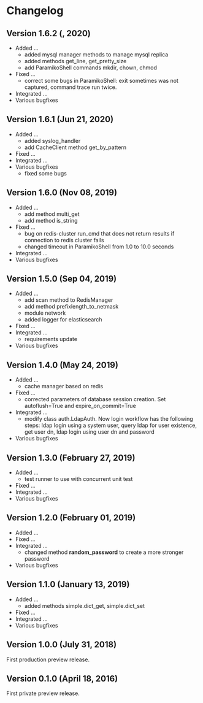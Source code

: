 # Changelog

## Version 1.6.2 (, 2020)

* Added ...
    * added mysql manager methods to manage mysql replica
    * added methods get_line, get_pretty_size
    * add ParamikoShell commands mkdir, chown, chmod   
* Fixed ...
    * correct some bugs in ParamikoShell: exit sometimes was not captured, command trace run twice.
* Integrated ...
* Various bugfixes

## Version 1.6.1 (Jun 21, 2020)

* Added ...
    * added syslog_handler
    * add CacheClient method get_by_pattern
* Fixed ...
* Integrated ...
* Various bugfixes
    * fixed some bugs

## Version 1.6.0 (Nov 08, 2019)

* Added ...
    * add method multi_get
    * add method is_string
* Fixed ...
    * bug on redis-cluster run_cmd that does not return results if connection to redis cluster fails
    * changed timeout in ParamikoShell from 1.0 to 10.0 seconds
* Integrated ...
* Various bugfixes

## Version 1.5.0 (Sep 04, 2019)

* Added ...
    * add scan method to RedisManager
    * add method prefixlength_to_netmask
    * module network
    * added logger for elasticsearch
* Fixed ...
* Integrated ...
    * requirements update
* Various bugfixes

## Version 1.4.0 (May 24, 2019)

* Added ...
    * cache manager based on redis
* Fixed ...
    * corrected parameters of database session creation. Set autoflush=True and expire_on_commit=True
* Integrated ...
    * modify class auth.LdapAuth. Now login workflow has the following steps: ldap login using a  system user, query
      ldap for user existence, get user dn, ldap login using user dn and password
* Various bugfixes


## Version 1.3.0 (February 27, 2019)

* Added ...
    * test runner to use with concurrent unit test
* Fixed ...
* Integrated ...
* Various bugfixes

## Version 1.2.0 (February 01, 2019)

* Added ...
* Fixed ...
* Integrated ...
    * changed method **random_password** to create a more stronger password
* Various bugfixes

## Version 1.1.0 (January 13, 2019)

* Added ...
    * added methods simple.dict_get, simple.dict_set
* Fixed ...
* Integrated ...
* Various bugfixes

## Version 1.0.0 (July 31, 2018)

First production preview release.

## Version 0.1.0 (April 18, 2016)

First private preview release.